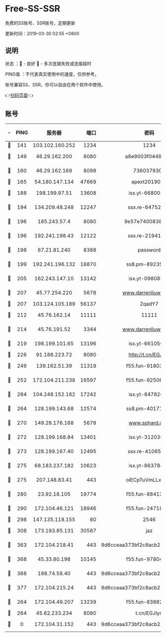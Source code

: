 # Free-SS-SSR

免费的SS账号、SSR账号，定期更新

更新时间：2019-03-30 02:55 +0800

## 说明

状态     ：🙂 - 良好 🙁 - 多次连接失败或连接超时

PING值   ：不代表真实使用中的速度，仅供参考。

账号兼容SS、SSR，你可以自由在两个软件中使用。

👉[扫码页面](https://liesauer.github.io/Free-SS-SSR/)👈

## 账号

|-|PING|服务器|端口|密码|加密方式|区域|
|:----:|:----:|:-----:|-----:|:----:|:----:|:----:|
|🙂|141|103.102.160.252|1234|1234|rc4-md5|JP|
|🙂|149|46.29.162.200|8080|a8e9003f0449cea5|chacha20-ietf|RU|
|🙂|160|46.29.162.169|8098|7360379305|aes-256-cfb||
|🙂|165|54.180.147.134|47669|apext2019001|chacha20|KR|
|🙂|188|198.199.97.51|13608|isx.yt-66800500|aes-256-cfb|US|
|🙂|194|134.209.48.248|12247|ssx.re-64752924|aes-256-cfb|US|
|🙂|196|185.243.57.4|8080|9e57e7400838a01e|chacha20-ietf|US|
|🙂|196|192.241.198.43|12122|ssx.re-21941720|aes-256-cfb|US|
|🙂|198|67.21.81.240|8388|password|aes-256-cfb|US|
|🙂|199|192.241.196.132|18870|ss8.pm-89235292|aes-256-cfb|US|
|🙂|205|162.243.147.10|13142|isx.yt-09808373|aes-256-cfb|US|
|🙂|207|45.77.254.220|5678|www.darrenliuwei.com|aes-256-cfb|SG|
|🙂|207|103.124.105.189|56137|ZqadY7|chacha20|US|
|🙂|212|45.76.162.14|11111|11111|aes-256-cfb|SG|
|🙂|214|45.76.191.52|3344|www.darrenliuwei.com|aes-256-cfb|JP|
|🙂|219|198.199.101.65|13196|isx.yt-66105036|aes-256-cfb|US|
|🙂|226|91.188.223.72|8080|http://t.cn/EGJIyrl|rc4-md5|RU|
|🙂|249|139.162.51.39|11319|f55.fun-91803010|aes-256-cfb|SG|
|🙂|252|172.104.211.238|16597|f55.fun-92506432|aes-256-cfb|US|
|🙂|264|104.248.152.162|17242|isx.yt-84782037|aes-256-cfb|SG|
|🙂|264|128.199.143.68|12574|ss8.pm-40171422|aes-256-cfb|SG|
|🙂|270|149.28.176.168|5678|www.sphard.com|aes-256-cfb|AU|
|🙂|272|128.199.168.84|13401|isx.yt-31203634|aes-256-cfb|SG|
|🙂|273|128.199.167.40|12495|ssx.re-41065683|aes-256-cfb|SG|
|🙂|275|68.183.237.182|10623|isx.yt-86378455|aes-256-cfb|SG|
|🙂|275|207.148.83.41|443|oiECpTuVmLLxk4Ts|aes-256-cfb|AU|
|🙂|280|23.92.18.105|19774|f55.fun-88413753|aes-256-cfb|US|
|🙂|290|172.104.46.121|18946|f55.fun-24718503|aes-256-cfb|SG|
|🙂|298|147.135.118.155|80|2546|chacha20|US|
|🙂|308|173.193.85.131|30587|jaz|aes-256-cfb|US|
|🙂|363|172.104.218.41|443|9d6cceaa373bf2c8acb22e60b6a58be6|aes-256-cfb|US|
|🙂|368|45.33.80.198|10145|f55.fun-97804502|aes-256-cfb|US|
|🙂|368|198.74.58.40|443|9d6cceaa373bf2c8acb22e60b6a58be6|aes-256-cfb|US|
|🙂|377|172.104.215.24|443|9d6cceaa373bf2c8acb22e60b6a58be6|aes-256-cfb|US|
|🙂|264|172.104.49.207|13239|f55.fun-83882442|aes-256-cfb|SG|
|🙂|264|45.62.233.234|8080|t.cn/EGJIyrl|rc4-md5|CA|
|🙁|0|172.104.31.152|443|9d6cceaa373bf2c8acb22e60b6a58be6|aes-256-cfb|US|
